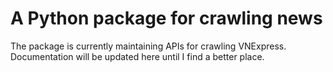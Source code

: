 # A Python package for crawling news
The package is currently maintaining APIs for crawling VNExpress. Documentation will be updated here until I find a better place.
